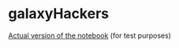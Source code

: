 # galaxyHackers

[Actual version of the notebook](https://colab.research.google.com/drive/13g2uGE8VU7Q8MeY9fB_V_TyVqpS2kYXo?usp=sharing) (for test purposes)
